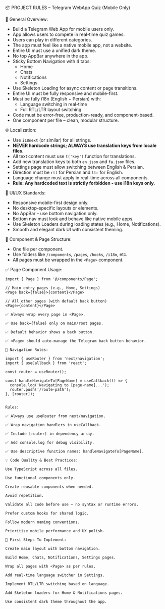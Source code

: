 📦 PROJECT RULES – Telegram WebApp Quiz (Mobile Only)

🧠 General Overview:
- Build a Telegram Web App for mobile users only.
- App allows users to compete in real-time quiz games.
- Users can play in different categories.
- The app must feel like a native mobile app, not a website.
- Entire UI must use a unified dark theme.
- No top AppBar anywhere in the app.
- Sticky Bottom Navigation with 4 tabs:
  - Home
  - Chats
  - Notifications
  - Settings
- Use Skeleton Loading for async content or page transitions.
- Entire UI must be fully responsive and mobile-first.
- Must be fully i18n (English + Persian) with:
  - Language switching in real-time
  - Full RTL/LTR layout switching
- Code must be error-free, production-ready, and component-based.
- One component per file – clean, modular structure.

🌐 Localization:
- Use `i18next` (or similar) for all strings.
- **NEVER hardcode strings; ALWAYS use translation keys from locale files.**
- All text content must use `t('key')` function for translations.
- Add new translation keys to both `en.json` and `fa.json` files.
- Settings page must allow switching between English & Persian.
- Direction must be `rtl` for Persian and `ltr` for English.
- Language change must apply in real-time across all components.
- **Rule: Any hardcoded text is strictly forbidden - use i18n keys only.**

🎨 UI/UX Standards:
- Responsive mobile-first design only.
- No desktop-specific layouts or elements.
- No AppBar – use bottom navigation only.
- Bottom nav must look and behave like native mobile apps.
- Use Skeleton Loaders during loading states (e.g., Home, Notifications).
- Smooth and elegant dark UI with consistent theming.

📁 Component & Page Structure:
- One file per component.
- Use folders like `/components`, `/pages`, `/hooks`, `/i18n`, etc.
- All pages must be wrapped in the `<Page>` component.

✅ Page Component Usage:
```tsx
import { Page } from '@/components/Page';

// Main entry pages (e.g., Home, Settings)
<Page back={false}>{content}</Page>

// All other pages (with default back button)
<Page>{content}</Page>

✅ Always wrap every page in <Page>.

✅ Use back={false} only on main/root pages.

✅ Default behavior shows a back button.

✅ <Page> should auto-manage the Telegram back button behavior.

🧭 Navigation Rules:

import { useRouter } from 'next/navigation';
import { useCallback } from 'react';

const router = useRouter();

const handleNavigateTo[PageName] = useCallback(() => {
  console.log('Navigating to [page-name]...');
  router.push('/route-path');
}, [router]);


Rules:

✅ Always use useRouter from next/navigation.

✅ Wrap navigation handlers in useCallback.

✅ Include [router] in dependency array.

✅ Add console.log for debug visibility.

✅ Use descriptive function names: handleNavigateTo[PageName].

💡 Code Quality & Best Practices:

Use TypeScript across all files.

Use functional components only.

Create reusable components when needed.

Avoid repetition.

Validate all code before use — no syntax or runtime errors.

Prefer custom hooks for shared logic.

Follow modern naming conventions.

Prioritize mobile performance and UX polish.

🚀 First Steps To Implement:

Create main layout with bottom navigation.

Build Home, Chats, Notifications, Settings pages.

Wrap all pages with <Page> as per rules.

Add real-time language switcher in Settings.

Implement RTL/LTR switching based on language.

Add Skeleton loaders for Home & Notifications pages.

Use consistent dark theme throughout the app.